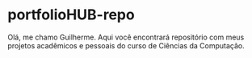 # portfolioHUB-repo
Olá, me chamo Guilherme.
Aqui você encontrará repositório com meus projetos acadêmicos e pessoais do curso de Ciências da Computação.
